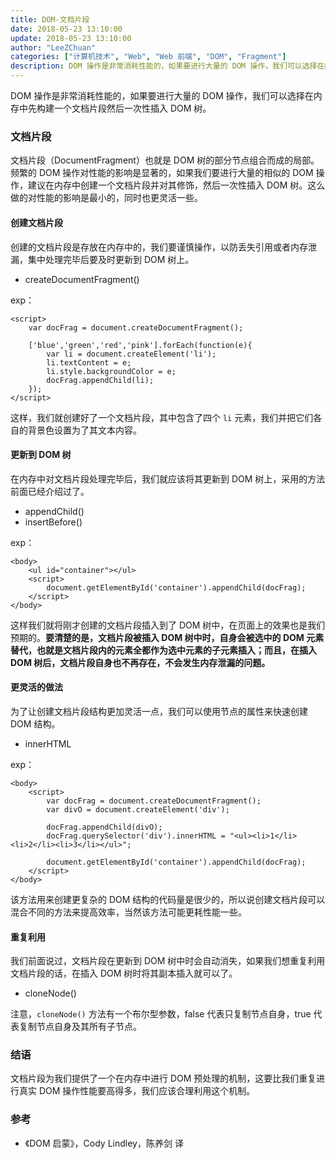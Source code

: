 ```yaml
---
title: DOM-文档片段
date: 2018-05-23 13:10:00
update: 2018-05-23 13:10:00
author: "LeeZChuan"
categories: ["计算机技术", "Web", "Web 前端", "DOM", "Fragment"]
description: DOM 操作是非常消耗性能的，如果要进行大量的 DOM 操作，我们可以选择在内存中先构建一个文档片段然后一次性插入 DOM 树。
---
```




DOM 操作是非常消耗性能的，如果要进行大量的 DOM 操作，我们可以选择在内存中先构建一个文档片段然后一次性插入 DOM 树。

<!-- truncate -->

### 文档片段

文档片段（DocumentFragment）也就是 DOM 树的部分节点组合而成的局部。频繁的 DOM 操作对性能的影响是显著的，如果我们要进行大量的相似的 DOM 操作，建议在内存中创建一个文档片段并对其修饰，然后一次性插入 DOM 树。这么做的对性能的影响是最小的，同时也更灵活一些。

#### 创建文档片段

创建的文档片段是存放在内存中的，我们要谨慎操作，以防丢失引用或者内存泄漏，集中处理完毕后要及时更新到 DOM 树上。

- createDocumentFragment()

exp：

    <script>
        var docFrag = document.createDocumentFragment();

        ['blue','green','red','pink'].forEach(function(e){
            var li = document.createElement('li');
            li.textContent = e;
            li.style.backgroundColor = e;
            docFrag.appendChild(li);
        });
    </script>

这样，我们就创建好了一个文档片段，其中包含了四个 `li` 元素，我们并把它们各自的背景色设置为了其文本内容。

#### 更新到 DOM 树

在内存中对文档片段处理完毕后，我们就应该将其更新到 DOM 树上，采用的方法前面已经介绍过了。

- appendChild()
- insertBefore()

exp：

    <body>
        <ul id="container"></ul>
        <script>
            document.getElementById('container').appendChild(docFrag);
        </script>
    </body>

这样我们就将刚才创建的文档片段插入到了 DOM 树中，在页面上的效果也是我们预期的。**要清楚的是，文档片段被插入 DOM 树中时，自身会被选中的 DOM 元素替代，也就是文档片段内的元素全都作为选中元素的子元素插入；而且，在插入 DOM 树后，文档片段自身也不再存在，不会发生内存泄漏的问题。**

#### 更灵活的做法

为了让创建文档片段结构更加灵活一点，我们可以使用节点的属性来快速创建 DOM 结构。

- innerHTML

exp：

    <body>
        <script>
            var docFrag = document.createDocumentFragment();
            var divO = document.createElement('div');

            docFrag.appendChild(divO);
            docFrag.querySelector('div').innerHTML = "<ul><li>1</li><li>2</li><li>3</li></ul>";

            document.getElementById('container').appendChild(docFrag);
        </script>
    </body>

该方法用来创建更复杂的 DOM 结构的代码量是很少的，所以说创建文档片段可以混合不同的方法来提高效率，当然该方法可能更耗性能一些。

#### 重复利用

我们前面说过，文档片段在更新到 DOM 树中时会自动消失，如果我们想重复利用文档片段的话，在插入 DOM 树时将其副本插入就可以了。

- cloneNode()

    <script>
        document.getElementById('container').appendChild(docFrag.cloneNode(true));
    </script>

注意，`cloneNode()` 方法有一个布尔型参数，false 代表只复制节点自身，true 代表复制节点自身及其所有子节点。

### 结语

文档片段为我们提供了一个在内存中进行 DOM 预处理的机制，这要比我们重复进行真实 DOM 操作性能要高得多，我们应该合理利用这个机制。

### 参考

- 《DOM 启蒙》，Cody Lindley，陈养剑 译
